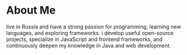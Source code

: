
# **About Me**
live in Russia and have a strong passion for programming, learning new languages, and exploring frameworks. i develop useful open-source projects, specialize in JavaScript and frontend frameworks, and continuously deepen my knowledge in Java and web development.

